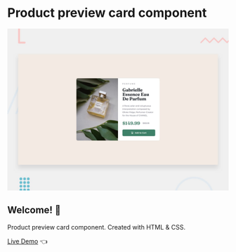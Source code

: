 # Product preview card component

![Design preview for the Product preview card component](./design/desktop-preview.jpg)

## Welcome! 👋

Product preview card component. Created with HTML & CSS.

[Live Demo](https://dmitriy24s.github.io/product-preview-card-component/) 👈
